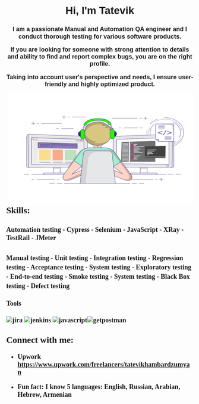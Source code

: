 <!-- Header Section -->
<h1 align="center"><font face="Arial">Hi, I'm Tatevik </a></font></h1>
<h3 align="center"><font face="Arial"> I am a passionate Manual and Automation QA engineer and I conduct thorough testing for various software products.

If you are looking for someone with strong attention to details and ability to find and report complex bugs, you are on the right profile. 

Taking into account user's perspective and needs, I ensure user-friendly and highly optimized product. 

<!-- GIF -->
<img align="right" height="300" width="500" src="https://raw.githubusercontent.com/mikonoid/mikonoid/main/images/gifs/coder3.gif" />

<!-- Skills Section -->
<h3 align="left"><font size="+2" face="Verdana">Skills:</font></h3>
<h3 align="left"><font size="+1" face="Verdana"> Automation testing
- Cypress
- Selenium
- JavaScript
- XRay
- TestRail
- JMeter
<h3 align="left"><font size="+1" face="Verdana">Manual testing
- Unit testing
- Integration testing
- Regression testing
- Acceptance testing
- System testing
- Exploratory testing
- End-to-end testing
- Smoke testing
- System testing
- Black Box testing
- Defect testing



#### Tools
<p align="left"><img src="https://www.vectorlogo.zone/logos/atlassian_jira/atlassian_jira-ar21.svg" alt="jira" title="jira" title="jira&" width="100" height="50"/>  <img src="https://www.vectorlogo.zone/logos/jenkins/jenkins-ar21.svg" alt="jenkins" title="jenkins" title="jenkins" width="100" height="50"/> <img src="https://www.vectorlogo.zone/logos/javascript/javascript-horizontal.svg" alt="javascript" title="javascript" title="javascript" width="90" height="22"/><img  src="https://www.vectorlogo.zone/logos/getpostman/getpostman-ar21.svg" alt="getpostman" title="getpostman" title="getpostman" width="120" height="60"/>   </p>


<!-- Contact Section -->
<h3 align="left"><font size="+2" face="Verdana">Connect with me:</font></h3>
<p align="left">
</p>

- Upwork 
https://www.upwork.com/freelancers/tatevikhambardzumyan

- Fun fact: **I know 5 languages: English, Russian, Arabian, Hebrew, Armenian**

